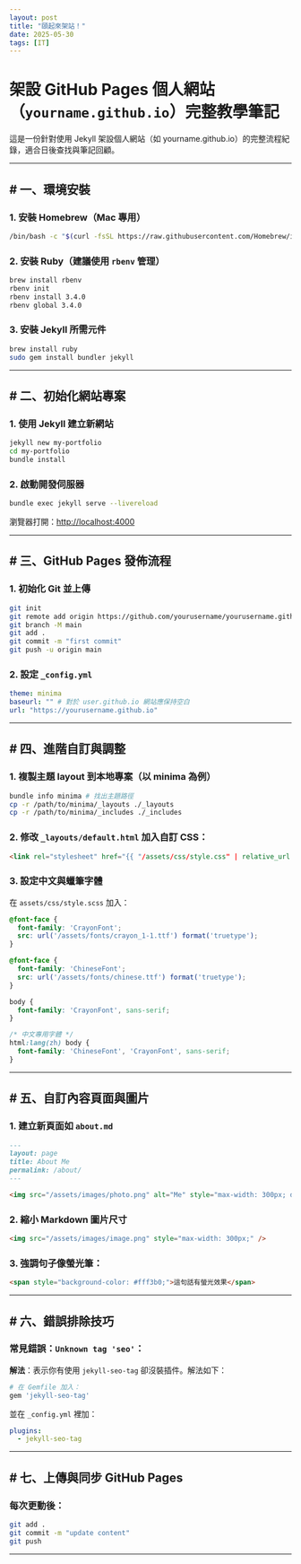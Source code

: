 ```yaml
---
layout: post
title: "頤起來架站！"
date: 2025-05-30
tags: [IT]
---
```

# 架設 GitHub Pages 個人網站（`yourname.github.io`）完整教學筆記

這是一份針對使用 Jekyll 架設個人網站（如 yourname.github.io）的完整流程紀錄，適合日後查找與筆記回顧。

---

## # 一、環境安裝

### 1. 安裝 Homebrew（Mac 專用）

```bash
/bin/bash -c "$(curl -fsSL https://raw.githubusercontent.com/Homebrew/install/HEAD/install.sh)"
```

### 2. 安裝 Ruby（建議使用 `rbenv` 管理）

```bash
brew install rbenv
rbenv init
rbenv install 3.4.0
rbenv global 3.4.0
```

### 3. 安裝 Jekyll 所需元件

```bash
brew install ruby
sudo gem install bundler jekyll
```

---

## # 二、初始化網站專案

### 1. 使用 Jekyll 建立新網站

```bash
jekyll new my-portfolio
cd my-portfolio
bundle install
```

### 2. 啟動開發伺服器

```bash
bundle exec jekyll serve --livereload
```

瀏覽器打開：[http://localhost:4000](http://localhost:4000)

---

## # 三、GitHub Pages 發佈流程

### 1. 初始化 Git 並上傳

```bash
git init
git remote add origin https://github.com/yourusername/yourusername.github.io.git
git branch -M main
git add .
git commit -m "first commit"
git push -u origin main
```

### 2. 設定 `_config.yml`

```yml
theme: minima
baseurl: "" # 對於 user.github.io 網站應保持空白
url: "https://yourusername.github.io"
```

---

## # 四、進階自訂與調整

### 1. 複製主題 layout 到本地專案（以 minima 為例）

```bash
bundle info minima # 找出主題路徑
cp -r /path/to/minima/_layouts ./_layouts
cp -r /path/to/minima/_includes ./_includes
```

### 2. 修改 `_layouts/default.html` 加入自訂 CSS：

```html
<link rel="stylesheet" href="{{ "/assets/css/style.css" | relative_url }}">
```

### 3. 設定中文與蠟筆字體

在 `assets/css/style.scss` 加入：

```scss
@font-face {
  font-family: 'CrayonFont';
  src: url('/assets/fonts/crayon_1-1.ttf') format('truetype');
}

@font-face {
  font-family: 'ChineseFont';
  src: url('/assets/fonts/chinese.ttf') format('truetype');
}

body {
  font-family: 'CrayonFont', sans-serif;
}

/* 中文專用字體 */
html:lang(zh) body {
  font-family: 'ChineseFont', 'CrayonFont', sans-serif;
}
```

---

## # 五、自訂內容頁面與圖片

### 1. 建立新頁面如 `about.md`

```markdown
---
layout: page
title: About Me
permalink: /about/
---

<img src="/assets/images/photo.png" alt="Me" style="max-width: 300px; display: block; margin: 0 auto;" />
```

### 2. 縮小 Markdown 圖片尺寸

```html
<img src="/assets/images/image.png" style="max-width: 300px;" />
```

### 3. 強調句子像螢光筆：

```html
<span style="background-color: #fff3b0;">這句話有螢光效果</span>
```

---

## # 六、錯誤排除技巧

### 常見錯誤：`Unknown tag 'seo'`：

**解法**：表示你有使用 `jekyll-seo-tag` 卻沒裝插件。解法如下：

```ruby
# 在 Gemfile 加入：
gem 'jekyll-seo-tag'
```

並在 `_config.yml` 裡加：

```yml
plugins:
  - jekyll-seo-tag
```

---

## # 七、上傳與同步 GitHub Pages

### 每次更動後：

```bash
git add .
git commit -m "update content"
git push
```

---
